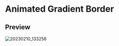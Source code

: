 # Animated Gradient Border

## Preview
![20230210_133256](https://user-images.githubusercontent.com/75040026/218031200-4d7c68fa-98e9-429e-bebd-ee7a007bef82.gif)
